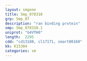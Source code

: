 ```yaml
---
layout: smgene
title: Smp_078310
grp: Smp_07
description: "ran binding protein"
smp: Smp_078310.1
uniprot: "G4VTH0"
length:  2295
cdd: "cd13180, cl17171, smart00160"
kk: K15304
categories: sm
---
```

